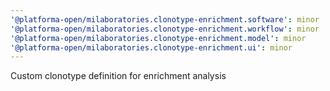 ```yaml
---
'@platforma-open/milaboratories.clonotype-enrichment.software': minor
'@platforma-open/milaboratories.clonotype-enrichment.workflow': minor
'@platforma-open/milaboratories.clonotype-enrichment.model': minor
'@platforma-open/milaboratories.clonotype-enrichment.ui': minor
---
```


Custom clonotype definition for enrichment analysis
